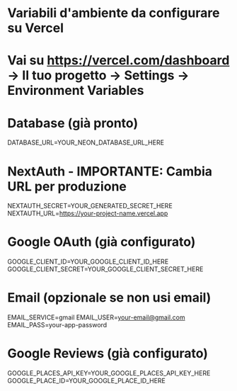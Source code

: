 # Variabili d'ambiente da configurare su Vercel
# Vai su https://vercel.com/dashboard → Il tuo progetto → Settings → Environment Variables

# Database (già pronto)
DATABASE_URL=YOUR_NEON_DATABASE_URL_HERE

# NextAuth - IMPORTANTE: Cambia URL per produzione
NEXTAUTH_SECRET=YOUR_GENERATED_SECRET_HERE
NEXTAUTH_URL=https://your-project-name.vercel.app

# Google OAuth (già configurato)
GOOGLE_CLIENT_ID=YOUR_GOOGLE_CLIENT_ID_HERE
GOOGLE_CLIENT_SECRET=YOUR_GOOGLE_CLIENT_SECRET_HERE

# Email (opzionale se non usi email)
EMAIL_SERVICE=gmail
EMAIL_USER=your-email@gmail.com
EMAIL_PASS=your-app-password

# Google Reviews (già configurato)
GOOGLE_PLACES_API_KEY=YOUR_GOOGLE_PLACES_API_KEY_HERE
GOOGLE_PLACE_ID=YOUR_GOOGLE_PLACE_ID_HERE
